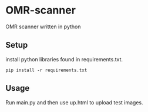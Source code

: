 # OMR-scanner
OMR scanner written in python
## Setup
install python libraries found in requirements.txt.

```pip install -r requirements.txt```

## Usage
Run main.py and then use up.html to upload test images.
